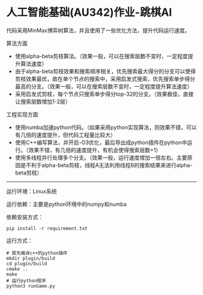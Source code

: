 # 人工智能基础(AU342)作业-跳棋AI

代码采用MinMax博弈树算法，并且使用了一些优化方法，提升代码运行速度。

算法方面

* 使用alpha-beta剪枝算法。（效果一般，可以在搜索层数不变时，一定程度提升算法速度）
* 由于alpha-beta剪枝效果和搜索顺序相关，优先搜索最大得分的分支可以使得剪枝效果最优，故在单个节点的搜索中，采用启发式搜索，优先搜索单步得分最高的分支。（效果一般，可以在搜索层数不变时，一定程度提升算法速度）
* 采用启发式剪枝，每个节点只搜索单步得分top-32的分支。（效果极佳，直接让搜索层数增加1-2层）

工程实现方面

* 使用numba加速python代码。（如果采用python实现算法，则效果不错，可以有几倍的速度提升，但代码工程量比较大）
* 使用C++编写算法，并开启-O3优化，最后导出成python插件在python中运行。（效果不错，有几倍的速度提升，有机会使得搜索层数+1）
* 使用多线程并行处理多个分支。（效果一般，运行速度增加一倍左右。主要原因是不利于alpha-beta剪枝，线程A无法利用线程B的搜索结果来进行alpha-beta剪枝）

---

运行环境：Linux系统

运行依赖：主要是python环境中的numpy和numba

依赖安装方式：

```shell
pip install -r requirement.txt
```

运行方式：

```shell
# 首先编译c++的python插件
mkdir plugin/build
cd plugin/build
cmake ..
make
# 运行python程序
python3 runGame.py
```

